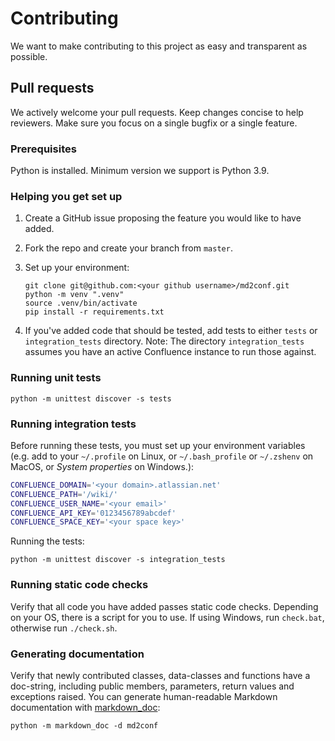 # Contributing

We want to make contributing to this project as easy and transparent as possible.

## Pull requests

We actively welcome your pull requests. Keep changes concise to help reviewers. Make sure you focus on a single bugfix
or a single feature.

### Prerequisites

Python is installed. Minimum version we support is Python 3.9.

### Helping you get set up

1. Create a GitHub issue proposing the feature you would like to have added.
2. Fork the repo and create your branch from `master`.
3. Set up your environment:

   ```
   git clone git@github.com:<your github username>/md2conf.git
   python -m venv ".venv"
   source .venv/bin/activate
   pip install -r requirements.txt
   ```

4. If you've added code that should be tested, add tests to either `tests` or `integration_tests` directory.
   Note: The directory `integration_tests` assumes you have an active Confluence instance to run those against.

### Running unit tests

```
python -m unittest discover -s tests
```

### Running integration tests

Before running these tests, you must set up your environment variables (e.g. add to your `~/.profile` on Linux, or `~/.bash_profile` or `~/.zshenv` on MacOS, or *System properties* on Windows.):

```bash
CONFLUENCE_DOMAIN='<your domain>.atlassian.net'
CONFLUENCE_PATH='/wiki/'
CONFLUENCE_USER_NAME='<your email>'
CONFLUENCE_API_KEY='0123456789abcdef'
CONFLUENCE_SPACE_KEY='<your space key>'
```

Running the tests:
```
python -m unittest discover -s integration_tests
```

### Running static code checks

Verify that all code you have added passes static code checks. Depending on your OS, there is a script for you to use. If using Windows, run `check.bat`, otherwise run `./check.sh`.

### Generating documentation

Verify that newly contributed classes, data-classes and functions have a doc-string, including public members, parameters, return values and exceptions raised. You can generate human-readable Markdown documentation with [markdown_doc](https://github.com/hunyadi/markdown_doc):

```
python -m markdown_doc -d md2conf
```
